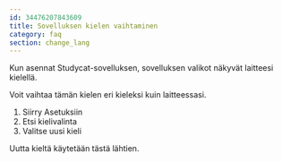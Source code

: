 ```yaml
---
id: 34476207843609
title: Sovelluksen kielen vaihtaminen  
category: faq
section: change_lang
---
```


Kun asennat Studycat-sovelluksen, sovelluksen valikot näkyvät laitteesi kielellä.

Voit vaihtaa tämän kielen eri kieleksi kuin laitteessasi.

1. Siirry Asetuksiin
2. Etsi kielivalinta  
3. Valitse uusi kieli

Uutta kieltä käytetään tästä lähtien.

